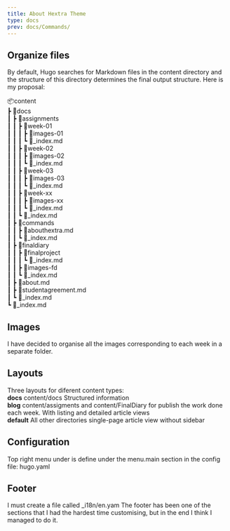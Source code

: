 ```yaml
---
title: About Hextra Theme
type: docs
prev: docs/Commands/
---
```

## Organize files

By default, Hugo searches for Markdown files in the content directory and the structure of this directory determines the final output structure. Here is my proposal:

📦content  
 ┣ 📂docs  
 ┃ ┣ 📂assignments  
 ┃ ┃ ┣ 📂week-01  
 ┃ ┃ ┃ ┣ 📂images-01  
 ┃ ┃ ┃ ┗ 📜_index.md  
 ┃ ┃ ┣ 📂week-02  
 ┃ ┃ ┃ ┣ 📂images-02  
 ┃ ┃ ┃ ┗ 📜_index.md  
 ┃ ┃ ┣ 📂week-03  
 ┃ ┃ ┃ ┣ 📂images-03  
 ┃ ┃ ┃ ┗ 📜_index.md  
 ┃ ┃ ┣ 📂week-xx  
 ┃ ┃ ┃ ┣ 📂images-xx  
 ┃ ┃ ┃ ┗ 📜_index.md  
 ┃ ┃ ┗ 📜_index.md  
 ┃ ┣ 📂commands  
 ┃ ┃ ┣ 📜abouthextra.md  
 ┃ ┃ ┗ 📜_index.md  
 ┃ ┣ 📂finaldiary  
 ┃ ┃ ┣ 📂finalproject  
 ┃ ┃ ┃ ┗ 📜_index.md  
 ┃ ┃ ┣ 📂images-fd  
 ┃ ┃ ┗ 📜_index.md  
 ┃ ┣ 📜about.md  
 ┃ ┣ 📜studentagreement.md  
 ┃ ┗ 📜_index.md  
 ┗ 📜_index.md  

## Images
I have decided to organise all the images corresponding to each week in a separate folder.

## Layouts
Three layouts for diferent content types:  
**docs** content/docs Structured information  
**blog** content/assigments and content/FinalDiary for publish the work done each week. With listing and detailed article views   
**default** All other directories single-page article view without sidebar   

## Configuration
Top right menu under is define under the menu.main section in the config file: hugo.yaml

## Footer
I must create a file called _i18n/en.yam
The footer has been one of the sections that I had the hardest time customising, but in the end I think I managed to do it.